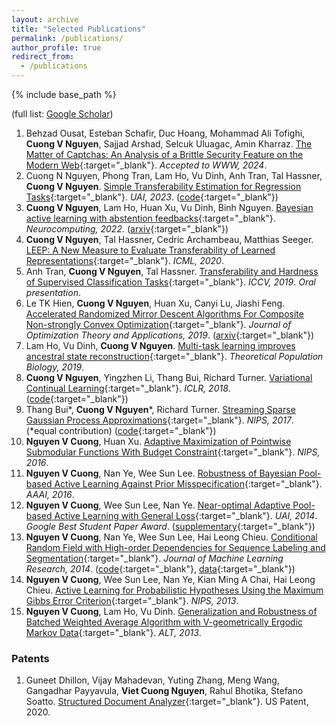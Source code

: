 ```yaml
---
layout: archive
title: "Selected Publications"
permalink: /publications/
author_profile: true
redirect_from:
  - /publications
---
```


{% include base_path %}

(full list: [Google Scholar](https://scholar.google.com/citations?hl=en&user=CG9yOXoAAAAJ&view_op=list_works&sortby=pubdate))

1. Behzad Ousat, Esteban Schafir, Duc Hoang, Mohammad Ali Tofighi, **Cuong V Nguyen**, Sajjad Arshad, Selcuk Uluagac, Amin Kharraz. [The Matter of Captchas: An Analysis of a Brittle Security Feature on the Modern Web](https://www2024.thewebconf.org/){:target="_blank"}. *Accepted to WWW, 2024*.
2. Cuong N Nguyen, Phong Tran, Lam Ho, Vu Dinh, Anh Tran, Tal Hassner, **Cuong V Nguyen**. [Simple Transferability Estimation for Regression Tasks](https://proceedings.mlr.press/v216/nguyen23a.html){:target="_blank"}. *UAI, 2023*. ([code](https://github.com/CuongNN218/regression_transferability){:target="_blank"})
3. **Cuong V Nguyen**, Lam Ho, Huan Xu, Vu Dinh, Binh Nguyen. [Bayesian active learning with abstention feedbacks](https://www.sciencedirect.com/science/article/pii/S0925231221017045){:target="_blank"}. *Neurocomputing, 2022*. ([arxiv](https://arxiv.org/abs/1906.02179){:target="_blank"})
4. **Cuong V Nguyen**, Tal Hassner, Cedric Archambeau, Matthias Seeger. [LEEP: A New Measure to Evaluate Transferability of Learned Representations](http://proceedings.mlr.press/v119/nguyen20b.html){:target="_blank"}. *ICML, 2020*.
5. Anh Tran, **Cuong V Nguyen**, Tal Hassner. [Transferability and Hardness of Supervised Classification Tasks](https://arxiv.org/abs/1908.08142){:target="_blank"}. *ICCV, 2019*. *Oral presentation*.
6. Le TK Hien, **Cuong V Nguyen**, Huan Xu, Canyi Lu, Jiashi Feng. [Accelerated Randomized Mirror Descent Algorithms For Composite Non-strongly Convex Optimization](https://link.springer.com/article/10.1007/s10957-018-01469-5){:target="_blank"}. *Journal of Optimization Theory and Applications, 2019*. ([arxiv](https://arxiv.org/abs/1605.06892){:target="_blank"})
7. Lam Ho, Vu Dinh, **Cuong V Nguyen**. [Multi-task learning improves ancestral state reconstruction](https://www.sciencedirect.com/science/article/pii/S0040580918301102){:target="_blank"}. *Theoretical Population Biology, 2019*.
8. **Cuong V Nguyen**, Yingzhen Li, Thang Bui, Richard Turner. [Variational Continual Learning](https://openreview.net/pdf?id=BkQqq0gRb){:target="_blank"}. *ICLR, 2018*. ([code](https://github.com/nvcuong/variational-continual-learning){:target="_blank"})
9. Thang Bui\*, **Cuong V Nguyen**\*, Richard Turner. [Streaming Sparse Gaussian Process Approximations](https://papers.nips.cc/paper/2017/hash/f31b20466ae89669f9741e047487eb37-Abstract.html){:target="_blank"}. *NIPS, 2017*. (\*equal contribution) ([code](https://github.com/thangbui/streaming_sparse_gp){:target="_blank"})
10. **Nguyen V Cuong**, Huan Xu. [Adaptive Maximization of Pointwise Submodular Functions With Budget Constraint](https://proceedings.neurips.cc/paper/2016/hash/9fe8593a8a330607d76796b35c64c600-Abstract.html){:target="_blank"}. *NIPS, 2016*.
11. **Nguyen V Cuong**, Nan Ye, Wee Sun Lee. [Robustness of Bayesian Pool-based Active Learning Against Prior Misspecification](https://arxiv.org/abs/1603.09050){:target="_blank"}. *AAAI, 2016*.
12. **Nguyen V Cuong**, Wee Sun Lee, Nan Ye. [Near-optimal Adaptive Pool-based Active Learning with General Loss](http://www.auai.org/uai2014/proceedings/individuals/223.pdf){:target="_blank"}. *UAI, 2014*. *Google Best Student Paper Award*. ([supplementary](https://nvcuong.github.io/files/cuong2014near-supp.pdf){:target="_blank"})
13. **Nguyen V Cuong**, Nan Ye, Wee Sun Lee, Hai Leong Chieu. [Conditional Random Field with High-order Dependencies for Sequence Labeling and Segmentation](https://jmlr.org/papers/v15/cuong14a.html){:target="_blank"}. *Journal of Machine Learning Research, 2014*. ([code](https://github.com/nvcuong/HOSemiCRF){:target="_blank"}, [data](https://nvcuong.github.io/data/){:target="_blank"})
14. **Nguyen V Cuong**, Wee Sun Lee, Nan Ye, Kian Ming A Chai, Hai Leong Chieu. [Active Learning for Probabilistic Hypotheses Using the Maximum Gibbs Error Criterion](https://proceedings.neurips.cc/paper/2013/hash/fb89705ae6d743bf1e848c206e16a1d7-Abstract.html){:target="_blank"}. *NIPS, 2013*.
15. **Nguyen V Cuong**, Lam Ho, Vu Dinh. [Generalization and Robustness of Batched Weighted Average Algorithm with V-geometrically Ergodic Markov Data](https://arxiv.org/abs/1406.3166){:target="_blank"}. *ALT, 2013*.

### Patents

1. Guneet Dhillon, Vijay Mahadevan, Yuting Zhang, Meng Wang, Gangadhar Payyavula, **Viet Cuong Nguyen**, Rahul Bhotika, Stefano Soatto. [Structured Document Analyzer](https://patentimages.storage.googleapis.com/a9/b5/67/1feb04d8e27eeb/US10839245.pdf){:target="_blank"}. US Patent, 2020.
